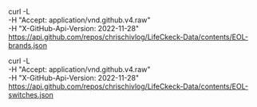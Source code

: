 curl -L \
  -H "Accept: application/vnd.github.v4.raw" \
  -H "X-GitHub-Api-Version: 2022-11-28" \
  https://api.github.com/repos/chrischivlog/LifeCkeck-Data/contents/EOL-brands.json

curl -L \
  -H "Accept: application/vnd.github.v4.raw" \
  -H "X-GitHub-Api-Version: 2022-11-28" \
  https://api.github.com/repos/chrischivlog/LifeCkeck-Data/contents/EOL-switches.json